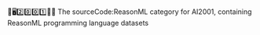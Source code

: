 🧠️🖥️2️⃣️0️⃣️0️⃣️1️⃣️💾️📜️ The sourceCode:ReasonML category for AI2001, containing ReasonML programming language datasets
